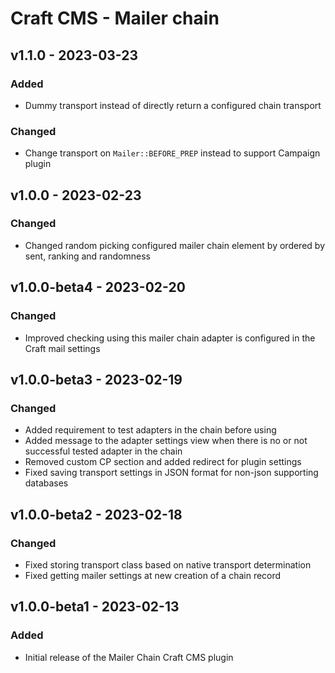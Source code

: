 # Craft CMS - Mailer chain

## v1.1.0 - 2023-03-23

### Added

- Dummy transport instead of directly return a configured chain transport 

### Changed

- Change transport on `Mailer::BEFORE_PREP` instead to support Campaign plugin

## v1.0.0 - 2023-02-23

### Changed

- Changed random picking configured mailer chain element by ordered by sent, ranking and randomness

## v1.0.0-beta4 - 2023-02-20

### Changed

- Improved checking using this mailer chain adapter is configured in the Craft mail settings

## v1.0.0-beta3 - 2023-02-19

### Changed

- Added requirement to test adapters in the chain before using
- Added message to the adapter settings view when there is no or not successful tested adapter in the chain
- Removed custom CP section and added redirect for plugin settings
- Fixed saving transport settings in JSON format for non-json supporting databases

## v1.0.0-beta2 - 2023-02-18

### Changed

- Fixed storing transport class based on native transport determination
- Fixed getting mailer settings at new creation of a chain record

## v1.0.0-beta1 - 2023-02-13

### Added

- Initial release of the Mailer Chain Craft CMS plugin